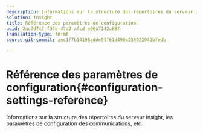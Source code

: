 ```yaml
---
description: Informations sur la structure des répertoires du serveur Insight, les paramètres de configuration des communications, etc.
solution: Insight
title: Référence des paramètres de configuration
uuid: 2ac7d7c7-f97d-47a2-afcd-e06a7142a68f
translation-type: tm+mt
source-git-commit: aec1f7b14198cdde91f61d490a235022943bfedb

---
```



# Référence des paramètres de configuration{#configuration-settings-reference}

Informations sur la structure des répertoires du serveur Insight, les paramètres de configuration des communications, etc.

